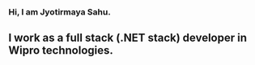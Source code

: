 ### Hi, I am Jyotirmaya Sahu. 

## I work as a full stack (.NET stack) developer in Wipro technologies. 